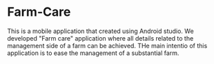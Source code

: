 # Farm-Care

This is a mobile application that created using Android studio. 
We developed "Farm care" application where all details related to the management side of a farm can be achieved.
THe main intentio of this application is to ease the management of a substantial farm.
